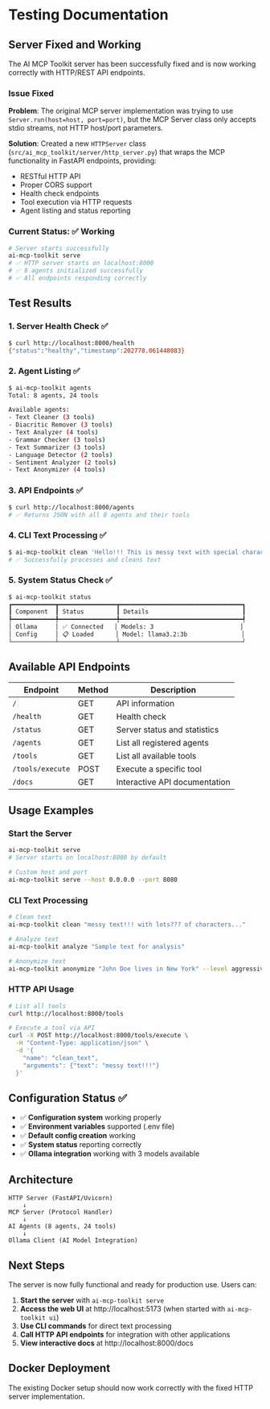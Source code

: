 # Testing Documentation

## Server Fixed and Working

The AI MCP Toolkit server has been successfully fixed and is now working correctly with HTTP/REST API endpoints.

### Issue Fixed

**Problem**: The original MCP server implementation was trying to use `Server.run(host=host, port=port)`, but the MCP Server class only accepts stdio streams, not HTTP host/port parameters.

**Solution**: Created a new `HTTPServer` class (`src/ai_mcp_toolkit/server/http_server.py`) that wraps the MCP functionality in FastAPI endpoints, providing:
- RESTful HTTP API
- Proper CORS support
- Health check endpoints
- Tool execution via HTTP requests
- Agent listing and status reporting

### Current Status: ✅ Working

```bash
# Server starts successfully
ai-mcp-toolkit serve
# ✅ HTTP server starts on localhost:8000
# ✅ 8 agents initialized successfully
# ✅ All endpoints responding correctly
```

## Test Results

### 1. Server Health Check ✅
```bash
$ curl http://localhost:8000/health
{"status":"healthy","timestamp":202778.061448083}
```

### 2. Agent Listing ✅
```bash
$ ai-mcp-toolkit agents
Total: 8 agents, 24 tools

Available agents:
- Text Cleaner (3 tools)
- Diacritic Remover (3 tools)  
- Text Analyzer (4 tools)
- Grammar Checker (3 tools)
- Text Summarizer (3 tools)
- Language Detector (2 tools)
- Sentiment Analyzer (2 tools)
- Text Anonymizer (4 tools)
```

### 3. API Endpoints ✅
```bash
$ curl http://localhost:8000/agents
# ✅ Returns JSON with all 8 agents and their tools
```

### 4. CLI Text Processing ✅
```bash
$ ai-mcp-toolkit clean 'Hello!!! This is messy text with special characters???'
# ✅ Successfully processes and cleans text
```

### 5. System Status Check ✅
```bash
$ ai-mcp-toolkit status
┏━━━━━━━━━━━━┳━━━━━━━━━━━━━━━━┳━━━━━━━━━━━━━━━━━━━━━━━━━━━━━━━━━━┓
┃ Component  ┃ Status         ┃ Details                          ┃
┡━━━━━━━━━━━━╇━━━━━━━━━━━━━━━━╇━━━━━━━━━━━━━━━━━━━━━━━━━━━━━━━━━━┩
│ Ollama     │ ✅ Connected   │ Models: 3                        │
│ Config     │ 📋 Loaded      │ Model: llama3.2:3b               │
└────────────┴────────────────┴──────────────────────────────────┘
```

## Available API Endpoints

| Endpoint | Method | Description |
|----------|--------|-------------|
| `/` | GET | API information |
| `/health` | GET | Health check |
| `/status` | GET | Server status and statistics |
| `/agents` | GET | List all registered agents |
| `/tools` | GET | List all available tools |
| `/tools/execute` | POST | Execute a specific tool |
| `/docs` | GET | Interactive API documentation |

## Usage Examples

### Start the Server
```bash
ai-mcp-toolkit serve
# Server starts on localhost:8000 by default

# Custom host and port
ai-mcp-toolkit serve --host 0.0.0.0 --port 8080
```

### CLI Text Processing
```bash
# Clean text
ai-mcp-toolkit clean "messy text!!! with lots??? of characters..."

# Analyze text
ai-mcp-toolkit analyze "Sample text for analysis"

# Anonymize text
ai-mcp-toolkit anonymize "John Doe lives in New York" --level aggressive
```

### HTTP API Usage
```bash
# List all tools
curl http://localhost:8000/tools

# Execute a tool via API
curl -X POST http://localhost:8000/tools/execute \
  -H "Content-Type: application/json" \
  -d '{
    "name": "clean_text",
    "arguments": {"text": "messy text!!!"}
  }'
```

## Configuration Status ✅

- ✅ **Configuration system** working properly
- ✅ **Environment variables** supported (.env file)
- ✅ **Default config creation** working
- ✅ **System status** reporting correctly
- ✅ **Ollama integration** working with 3 models available

## Architecture

```
HTTP Server (FastAPI/Uvicorn) 
    ↓
MCP Server (Protocol Handler)
    ↓
AI Agents (8 agents, 24 tools)
    ↓
Ollama Client (AI Model Integration)
```

## Next Steps

The server is now fully functional and ready for production use. Users can:

1. **Start the server** with `ai-mcp-toolkit serve`
2. **Access the web UI** at http://localhost:5173 (when started with `ai-mcp-toolkit ui`)
3. **Use CLI commands** for direct text processing
4. **Call HTTP API endpoints** for integration with other applications
5. **View interactive docs** at http://localhost:8000/docs

## Docker Deployment

The existing Docker setup should now work correctly with the fixed HTTP server implementation.
